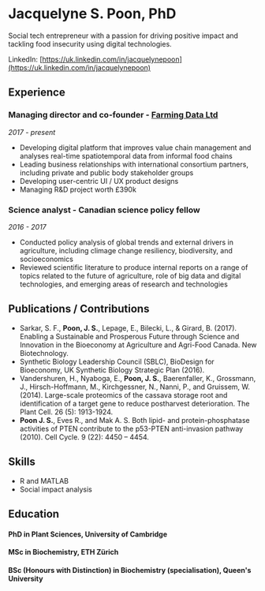 # Jacquelyne S. Poon, PhD

Social tech entrepreneur with a passion for driving positive impact and tackling food insecurity using digital technologies.

LinkedIn: [https://uk.linkedin.com/in/jacquelynepoon](https://uk.linkedin.com/in/jacquelynepoon)


## Experience

### Managing director and co-founder - [Farming Data Ltd](http://farmingdata.io)
*2017 - present*
* Developing digital platform that improves value chain management and analyses real-time spatiotemporal data from informal food chains 
* Leading business relationships with international consortium partners, including private and public body stakeholder groups
* Developing user-centric UI / UX product designs
* Managing R&D project worth £390k

### Science analyst - Canadian science policy fellow
*2016 - 2017*
* Conducted policy analysis of global trends and external drivers in agriculture, including climage change resiliency, biodiversity, and socioeconomics
* Reviewed scientific literature to produce internal reports on a range of topics related to the future of agriculture, role of big data and digital technologies, and emerging areas of research and technologies

## Publications / Contributions
* Sarkar, S. F., **Poon, J. S.**, Lepage, E., Bilecki, L., & Girard, B. (2017). Enabling a Sustainable and Prosperous Future through Science and Innovation in the Bioeconomy at Agriculture and Agri-Food Canada. New Biotechnology.
* Synthetic Biology Leadership Council (SBLC), BioDesign for Bioeconomy, UK Synthetic Biology Strategic Plan (2016).
* Vandershuren, H., Nyaboga, E., **Poon, J. S.**, Baerenfaller, K., Grossmann, J., Hirsch-Hoffmann, M., Kirchgessner, N., Nanni, P., and Gruissem, W. (2014). Large-scale proteomics of the cassava storage root and identification of a target gene to reduce postharvest deterioration. The Plant Cell. 26 (5): 1913-1924.
* **Poon J. S.**, Eves R., and Mak A. S. Both lipid- and protein-phosphatase activities of PTEN contribute to the p53-PTEN anti-invasion pathway (2010). Cell Cycle. 9 (22): 4450 – 4454.

## Skills
* R and MATLAB
* Social impact analysis

## Education
#### PhD in Plant Sciences, University of Cambridge
#### MSc in Biochemistry, ETH Zürich
#### BSc (Honours with Distinction) in Biochemistry (specialisation), Queen's University

